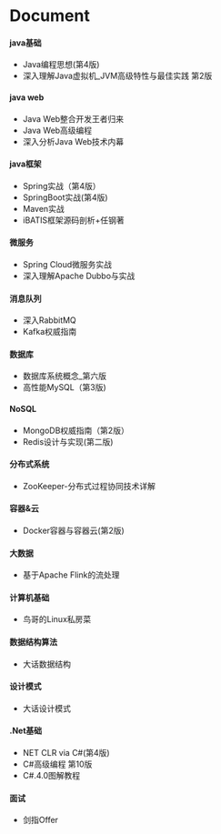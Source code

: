 # Document

#### java基础
- Java编程思想(第4版)
- 深入理解Java虚拟机_JVM高级特性与最佳实践 第2版

#### java web
- Java Web整合开发王者归来
- Java Web高级编程 
- 深入分析Java  Web技术内幕

#### java框架
- Spring实战（第4版）
- SpringBoot实战(第4版)
- Maven实战
- iBATIS框架源码剖析+任钢著

#### 微服务
- Spring Cloud微服务实战
- 深入理解Apache Dubbo与实战

#### 消息队列
- 深入RabbitMQ
- Kafka权威指南

#### 数据库
- 数据库系统概念_第六版
- 高性能MySQL（第3版)

#### NoSQL
- MongoDB权威指南（第2版）
- Redis设计与实现(第二版)

#### 分布式系统
- ZooKeeper-分布式过程协同技术详解

#### 容器&云
- Docker容器与容器云(第2版)

#### 大数据
- 基于Apache Flink的流处理

#### 计算机基础
- 鸟哥的Linux私房菜

#### 数据结构算法
- 大话数据结构

#### 设计模式
- 大话设计模式

#### .Net基础
- NET CLR via C#(第4版)
- C#高级编程  第10版
- C#.4.0图解教程

#### 面试
- 剑指Offer

